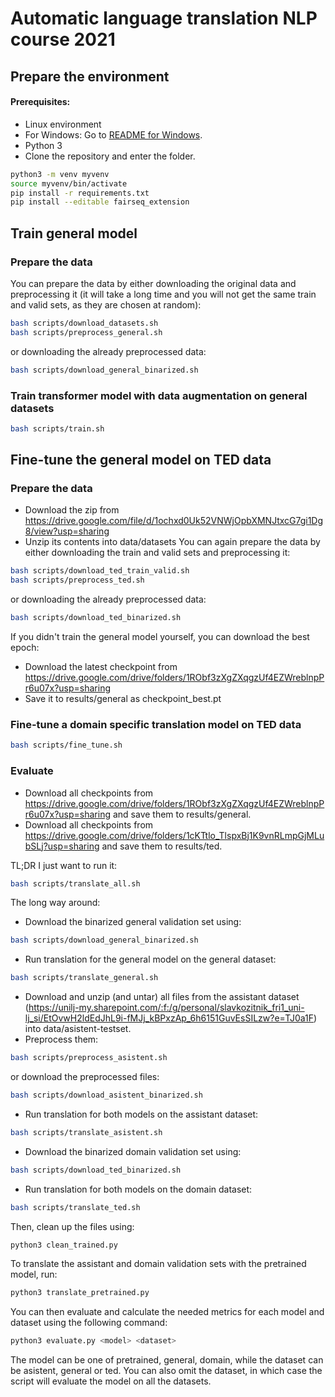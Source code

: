 # Automatic language translation NLP course 2021

## Prepare the environment
#### Prerequisites:
* Linux environment
* For Windows: Go to [README for Windows](README-Windows.md).
* Python 3
* Clone the repository and enter the folder.

```bash
python3 -m venv myvenv
source myvenv/bin/activate
pip install -r requirements.txt
pip install --editable fairseq_extension
```
## Train general model

### Prepare the data
You can prepare the data by either downloading the original data and preprocessing it (it will take a long time and you will not get the same train and valid sets, as they are chosen at random):
```bash
bash scripts/download_datasets.sh
bash scripts/preprocess_general.sh
```
or downloading the already preprocessed data:

```bash
bash scripts/download_general_binarized.sh
```

### Train transformer model with data augmentation on general datasets

```bash
bash scripts/train.sh
```

## Fine-tune the general model on TED data

### Prepare the data
* Download the zip from https://drive.google.com/file/d/1ochxd0Uk52VNWjOpbXMNJtxcG7gi1Dg8/view?usp=sharing
* Unzip its contents into data/datasets
You can again prepare the data by either downloading the train and valid sets and preprocessing it:
```bash
bash scripts/download_ted_train_valid.sh
bash scripts/preprocess_ted.sh
```
or downloading the already preprocessed data:
```bash
bash scripts/download_ted_binarized.sh
```

If you didn't train the general model yourself, you can download the best epoch:
* Download the latest checkpoint from https://drive.google.com/drive/folders/1RObf3zXgZXqgzUf4EZWreblnpPr6u07x?usp=sharing
* Save it to results/general as checkpoint_best.pt

### Fine-tune a domain specific translation model on TED data

```bash
bash scripts/fine_tune.sh
```

### Evaluate

* Download all checkpoints from https://drive.google.com/drive/folders/1RObf3zXgZXqgzUf4EZWreblnpPr6u07x?usp=sharing and save them to results/general.
* Download all checkpoints from https://drive.google.com/drive/folders/1cKTtlo_TlspxBj1K9vnRLmpGjMLubSLj?usp=sharing and save them to results/ted.

TL;DR I just want to run it:
```bash
bash scripts/translate_all.sh
```

The long way around:
* Download the binarized general validation set using:
```bash
bash scripts/download_general_binarized.sh
```
* Run translation for the general model on the general dataset:
```bash
bash scripts/translate_general.sh
```

* Download and unzip (and untar) all files from the assistant dataset (https://unilj-my.sharepoint.com/:f:/g/personal/slavkozitnik_fri1_uni-lj_si/EtOvwH2ldEdJhL9i-fMJj_kBPxzAp_6h6151GuvEsSILzw?e=TJ0a1F) into data/asistent-testset.
* Preprocess them:
```bash
bash scripts/preprocess_asistent.sh
```
or download the preprocessed files:
```bash
bash scripts/download_asistent_binarized.sh
```
* Run translation for both models on the assistant dataset:
```bash
bash scripts/translate_asistent.sh
```

* Download the binarized domain validation set using:
```bash
bash scripts/download_ted_binarized.sh
```
* Run translation for both models on the domain dataset:
```bash
bash scripts/translate_ted.sh
```

Then, clean up the files using:
```bash
python3 clean_trained.py
```

To translate the assistant and domain validation sets with the pretrained model, run:
```bash
python3 translate_pretrained.py
```

You can then evaluate and calculate the needed metrics for each model and dataset using the following command: 
```bash
python3 evaluate.py <model> <dataset>
```
The model can be one of pretrained, general, domain, while the dataset can be asistent, general or ted. You can also omit the dataset, in which case the script will evaluate the model on all the datasets.
